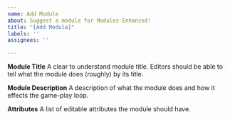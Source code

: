 ```yaml
---
name: Add Module
about: Suggest a module for Modules Enhanced!
title: "[Add Module]"
labels: ''
assignees: ''

---
```


**Module Title**
A clear to understand module title. Editors should be able to tell what the module does (roughly) by its title.

**Module Description**
A description of what the module does and how it effects the game-play loop.

**Attributes**
A list of editable attributes the module should have.
